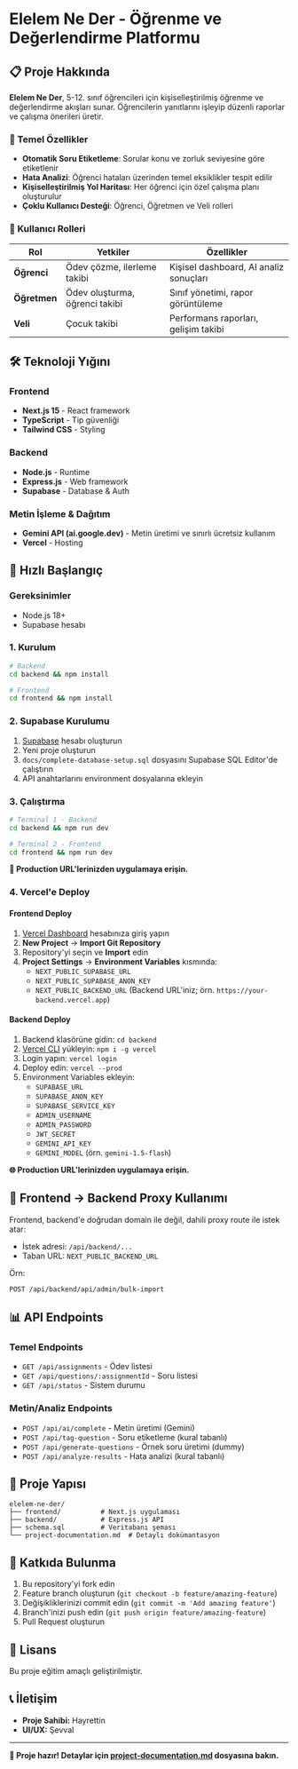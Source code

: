 # Elelem Ne Der - Öğrenme ve Değerlendirme Platformu

## 📋 Proje Hakkında

**Elelem Ne Der**, 5-12. sınıf öğrencileri için kişiselleştirilmiş öğrenme ve değerlendirme akışları sunar. Öğrencilerin yanıtlarını işleyip düzenli raporlar ve çalışma önerileri üretir.

### 🎯 Temel Özellikler

- **Otomatik Soru Etiketleme**: Sorular konu ve zorluk seviyesine göre etiketlenir
- **Hata Analizi**: Öğrenci hataları üzerinden temel eksiklikler tespit edilir
- **Kişiselleştirilmiş Yol Haritası**: Her öğrenci için özel çalışma planı oluşturulur
- **Çoklu Kullanıcı Desteği**: Öğrenci, Öğretmen ve Veli rolleri

### 👥 Kullanıcı Rolleri

| Rol | Yetkiler | Özellikler |
|-----|----------|------------|
| **Öğrenci** | Ödev çözme, ilerleme takibi | Kişisel dashboard, AI analiz sonuçları |
| **Öğretmen** | Ödev oluşturma, öğrenci takibi | Sınıf yönetimi, rapor görüntüleme |
| **Veli** | Çocuk takibi | Performans raporları, gelişim takibi |


## 🛠️ Teknoloji Yığını

### Frontend
- **Next.js 15** - React framework
- **TypeScript** - Tip güvenliği
- **Tailwind CSS** - Styling

### Backend
- **Node.js** - Runtime
- **Express.js** - Web framework
- **Supabase** - Database & Auth

### Metin İşleme & Dağıtım
- **Gemini API (ai.google.dev)** - Metin üretimi ve sınırlı ücretsiz kullanım
- **Vercel** - Hosting

## 🚀 Hızlı Başlangıç

### Gereksinimler
- Node.js 18+
- Supabase hesabı

### 1. Kurulum
```bash
# Backend
cd backend && npm install

# Frontend
cd frontend && npm install
```

### 2. Supabase Kurulumu
1. [Supabase](https://supabase.com) hesabı oluşturun
2. Yeni proje oluşturun
3. `docs/complete-database-setup.sql` dosyasını Supabase SQL Editor'de çalıştırın
4. API anahtarlarını environment dosyalarına ekleyin

### 3. Çalıştırma
```bash
# Terminal 1 - Backend
cd backend && npm run dev

# Terminal 2 - Frontend
cd frontend && npm run dev
```

**🎯 Production URL'lerinizden uygulamaya erişin.**

### 4. Vercel'e Deploy

#### Frontend Deploy
1. [Vercel Dashboard](https://vercel.com) hesabınıza giriş yapın
2. **New Project** → **Import Git Repository**
3. Repository'yi seçin ve **Import** edin
4. **Project Settings** → **Environment Variables** kısmında:
   - `NEXT_PUBLIC_SUPABASE_URL`
   - `NEXT_PUBLIC_SUPABASE_ANON_KEY`
   - `NEXT_PUBLIC_BACKEND_URL` (Backend URL'iniz; örn. `https://your-backend.vercel.app`)

#### Backend Deploy
1. Backend klasörüne gidin: `cd backend`
2. [Vercel CLI](https://vercel.com/cli) yükleyin: `npm i -g vercel`
3. Login yapın: `vercel login`
4. Deploy edin: `vercel --prod`
5. Environment Variables ekleyin:
   - `SUPABASE_URL`
   - `SUPABASE_ANON_KEY`
   - `SUPABASE_SERVICE_KEY`
   - `ADMIN_USERNAME`
   - `ADMIN_PASSWORD`
   - `JWT_SECRET`
   - `GEMINI_API_KEY`
   - `GEMINI_MODEL` (örn. `gemini-1.5-flash`)

**🌐 Production URL'lerinizden uygulamaya erişin.**

## 🔀 Frontend → Backend Proxy Kullanımı

Frontend, backend'e doğrudan domain ile değil, dahili proxy route ile istek atar:

- İstek adresi: `/api/backend/...`
- Taban URL: `NEXT_PUBLIC_BACKEND_URL`

Örn:

```text
POST /api/backend/api/admin/bulk-import
```

## 📊 API Endpoints

### Temel Endpoints
- `GET /api/assignments` - Ödev listesi
- `GET /api/questions/:assignmentId` - Soru listesi
- `GET /api/status` - Sistem durumu

### Metin/Analiz Endpoints
- `POST /api/ai/complete` - Metin üretimi (Gemini)
- `POST /api/tag-question` - Soru etiketleme (kural tabanlı)
- `POST /api/generate-questions` - Örnek soru üretimi (dummy)
- `POST /api/analyze-results` - Hata analizi (kural tabanlı)

## 📁 Proje Yapısı

```
elelem-ne-der/
├── frontend/          # Next.js uygulaması
├── backend/           # Express.js API
├── schema.sql         # Veritabanı şeması
└── project-documentation.md  # Detaylı dokümantasyon
```

## 🤝 Katkıda Bulunma

1. Bu repository'yi fork edin
2. Feature branch oluşturun (`git checkout -b feature/amazing-feature`)
3. Değişikliklerinizi commit edin (`git commit -m 'Add amazing feature'`)
4. Branch'inizi push edin (`git push origin feature/amazing-feature`)
5. Pull Request oluşturun

## 📝 Lisans

Bu proje eğitim amaçlı geliştirilmiştir.

## 📞 İletişim

- **Proje Sahibi:** Hayrettin
- **UI/UX:** Şevval

---

**🚀 Proje hazır! Detaylar için [project-documentation.md](project-documentation.md) dosyasına bakın.**
